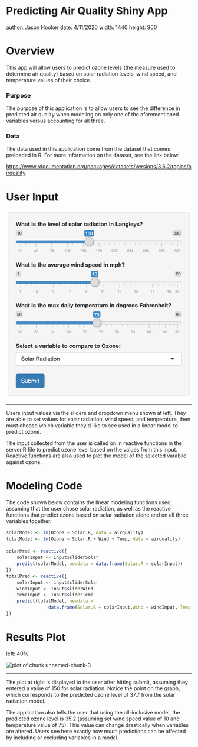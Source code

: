 Predicting Air Quality Shiny App
========================================================
author: Jason Hooker
date: 4/11/2020
width: 1440
height: 900

Overview
========================================================

This app will allow users to predict ozone levels (the measure used to determine air quality) based on solar radiation levels, wind speed, and temperature values of their choice. 

### Purpose
The purpose of this application is to allow users to see the difference in predicted air quality when modeling on only one of the aforementioned variables versus accounting for all three. 

### Data
The data used in this application come from the dataset that comes preloaded in R. For more information on the dataset, see the link below.

https://www.rdocumentation.org/packages/datasets/versions/3.6.2/topics/airquality

User Input
========================================================

![alt text](Sidebar.png)

***

Users input values via the sliders and dropdown menu shown at left. They are able to set values for 
solar radiation, wind speed, and temperature, then must choose which variable they'd like to see
used in a linear model to predict ozone.

The input collected from the user is called on in reactive functions in the server.R file to predict ozone level based on the values from this input. Reactive functions are also used to plot the model of the selected varabile against ozone.

Modeling Code
========================================================

The code shown below contains the linear modeling functions used, assuming that the user chose solar radiation, as well as the reactive functions that predict ozone based on solar radiation alone and on all three variables together.




```r
solarModel <- lm(Ozone ~ Solar.R, data = airquality)
totalModel <- lm(Ozone ~ Solar.R + Wind + Temp, data = airquality)

solarPred <- reactive({
    solarInput <- input$sliderSolar
    predict(solarModel, newdata = data.frame(Solar.R = solarInput))
})
totalPred <- reactive({
    solarInput <- input$sliderSolar
    windInput <- input$sliderWind
    tempInput <- input$sliderTemp
    predict(totalModel, newdata =
                data.frame(Solar.R = solarInput,Wind = windInput, Temp = tempInput))
})
```

Results Plot
========================================================
left: 40%

![plot of chunk unnamed-chunk-3](PredictingAirQualityPresentation-figure/unnamed-chunk-3-1.png)

***

The plot at right is displayed to the user after hitting submit, assuming they entered a value of 150 for solar radiation. Notice the point on the graph, which corresponds to the predicted ozone level of 37.7 from the solar radiation model.

The application also tells the user that using the all-inclusive model, the predicted ozone level is 35.2 (assuming set wind speed value of 10 and temperature value of 75). This value can change drastically when variables are altered. Users see here exactly how much predictions can be affected by including or excluding variables in a model.
